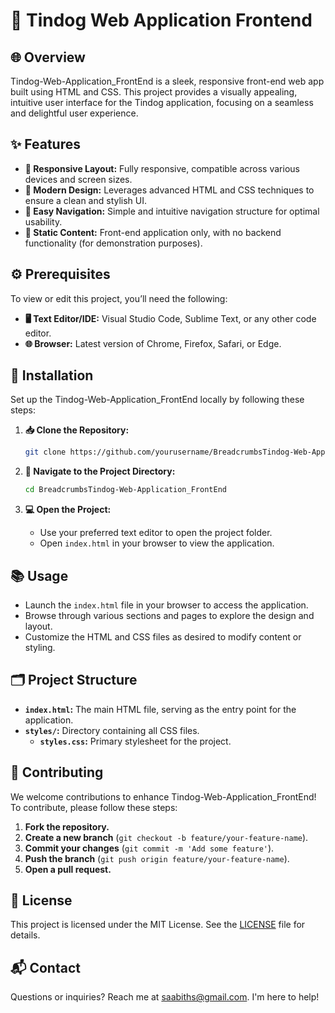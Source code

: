 # 🐶 Tindog Web Application Frontend

## 🌐 Overview
Tindog-Web-Application_FrontEnd is a sleek, responsive front-end web app built using HTML and CSS. This project provides a visually appealing, intuitive user interface for the Tindog application, focusing on a seamless and delightful user experience.

## ✨ Features
- **📱 Responsive Layout:** Fully responsive, compatible across various devices and screen sizes.
- **🎨 Modern Design:** Leverages advanced HTML and CSS techniques to ensure a clean and stylish UI.
- **🔗 Easy Navigation:** Simple and intuitive navigation structure for optimal usability.
- **📝 Static Content:** Front-end application only, with no backend functionality (for demonstration purposes).

## ⚙️ Prerequisites
To view or edit this project, you’ll need the following:
- **🖥️ Text Editor/IDE:** Visual Studio Code, Sublime Text, or any other code editor.
- **🌐 Browser:** Latest version of Chrome, Firefox, Safari, or Edge.

## 🚀 Installation
Set up the Tindog-Web-Application_FrontEnd locally by following these steps:

1. **📥 Clone the Repository:**
   ```bash
   git clone https://github.com/yourusername/BreadcrumbsTindog-Web-Application_FrontEnd.git
   ```

2. **📂 Navigate to the Project Directory:**
   ```bash
   cd BreadcrumbsTindog-Web-Application_FrontEnd
   ```

3. **💻 Open the Project:**
   - Use your preferred text editor to open the project folder.
   - Open `index.html` in your browser to view the application.

## 📚 Usage
- Launch the `index.html` file in your browser to access the application.
- Browse through various sections and pages to explore the design and layout.
- Customize the HTML and CSS files as desired to modify content or styling.

## 🗂️ Project Structure
- **`index.html`:** The main HTML file, serving as the entry point for the application.
- **`styles/`:** Directory containing all CSS files.
  - **`styles.css`:** Primary stylesheet for the project.

## 🤝 Contributing
We welcome contributions to enhance Tindog-Web-Application_FrontEnd! To contribute, please follow these steps:
1. **Fork the repository.**
2. **Create a new branch** (`git checkout -b feature/your-feature-name`).
3. **Commit your changes** (`git commit -m 'Add some feature'`).
4. **Push the branch** (`git push origin feature/your-feature-name`).
5. **Open a pull request.**

## 📜 License
This project is licensed under the MIT License. See the [LICENSE](LICENSE) file for details.

## 📬 Contact
Questions or inquiries? Reach me at [saabiths@gmail.com](mailto:saabiths@gmail.com). I'm here to help!
